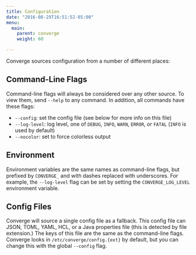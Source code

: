 ```yaml
---
title: Configuration
date: "2016-08-29T16:51:52-05:00"
menu:
  main:
    parent: converge
    weight: 60

---
```


Converge sources configuration from a number of different places:

## Command-Line Flags

Command-line flags will always be considered over any other source. To view
them, send `--help` to any command. In addition, all commands have these flags:

- `--config`: set the config file (see below for more info on this file)
- `--log-level`: log level, one of `DEBUG`, `INFO`, `WARN`, `ERROR`, or `FATAL`
  (`INFO` is used by default)
- `--nocolor`: set to force colorless output

## Environment

Environment variables are the same names as command-line flags, but prefixed by
`CONVERGE_` and with dashes replaced with underscores. For example, the
`--log-level` flag can be set by setting the `CONVERGE_LOG_LEVEL` environment
variable.

## Config Files

Converge will source a single config file as a fallback. This config file can
JSON, TOML, YAML, HCL, or a Java properties file (this is detected by file
extension.) The keys of this file are the same as the command-line flags.
Converge looks in `/etc/converge/config.{ext}` by default, but you can change
this with the global `--config` flag.
